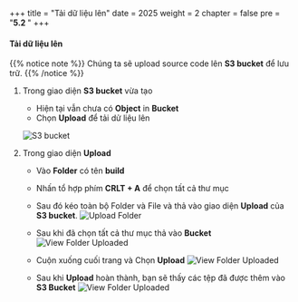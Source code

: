 +++
title = "Tải dữ liệu lên"
date = 2025
weight = 2
chapter = false
pre = "<b>5.2 </b>"
+++


#### Tải dữ liệu lên
{{% notice note %}}
Chúng ta sẽ upload source code lên **S3 bucket** để lưu trữ. 
{{% /notice %}}

1. Trong giao diện **S3 bucket** vừa tạo
    - Hiện tại vẫn chưa có **Object** in **Bucket**
    - Chọn **Upload** để tải dử liệu lên

    ![S3 bucket](/images/5-create-s3-bucket/5.2-upload-data/5.2.1.png)

2. Trong giao diện **Upload**
    - Vào **Folder** có tên **build**
    - Nhấn tổ hợp phím **CRLT + A** để chọn tất cả thư mục
    - Sau đó kéo toàn bộ Folder và File và thả vào giao diện **Upload** của **S3 bucket**.
    ![Upload Folder](/images/5-create-s3-bucket/5.2-upload-data/5.2.2.png)

    - Sau khi đã chọn tất cả thư mục thả vào **Bucket**    
    ![View Folder Uploaded](/images/5-create-s3-bucket/5.2-upload-data/5.2.3.png)

    - Cuộn xuống cuối trang và Chọn **Upload**
    ![View Folder Uploaded](/images/5-create-s3-bucket/5.2-upload-data/5.2.4.png)

    - Sau khi **Upload** hoàn thành, bạn sẽ thấy các tệp đã được thêm vào **S3 Bucket**
    ![View Folder Uploaded](/images/5-create-s3-bucket/5.2-upload-data/5.2.5.png)


